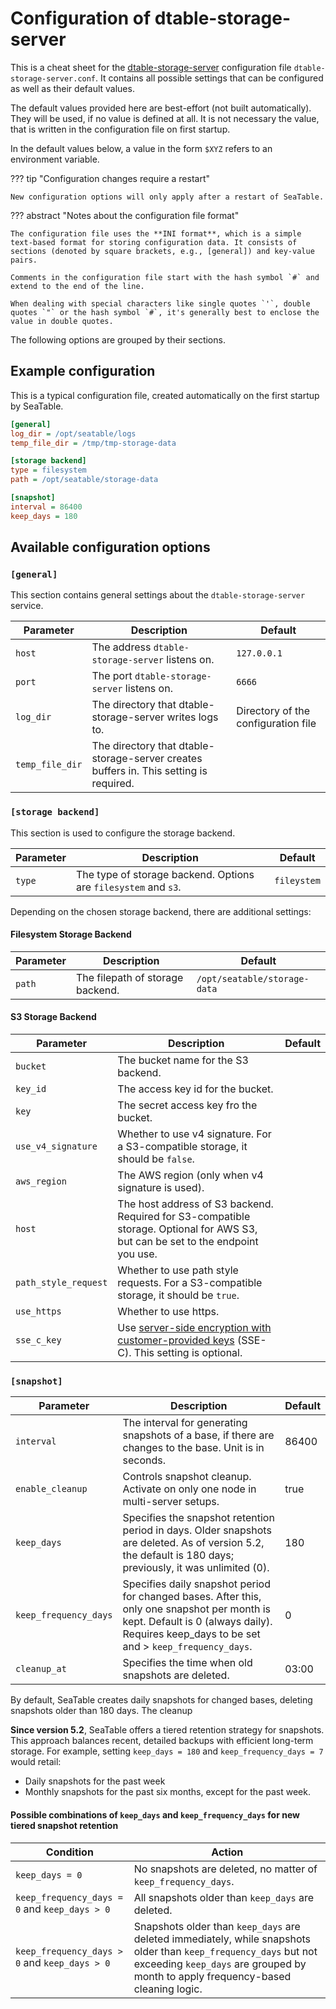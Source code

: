 # Configuration of dtable-storage-server

This is a cheat sheet for the [dtable-storage-server](/introduction/architecture/#dtable-storage-server) configuration file `dtable-storage-server.conf`. It contains all possible settings that can be configured as well as their default values.

The default values provided here are best-effort (not built automatically). They will be used, if no value is defined at all. It is not necessary the value, that is written in the configuration file on first startup.

In the default values below, a value in the form `$XYZ` refers to an environment variable.

??? tip "Configuration changes require a restart"

    New configuration options will only apply after a restart of SeaTable.

??? abstract "Notes about the configuration file format"

    The configuration file uses the **INI format**, which is a simple text-based format for storing configuration data. It consists of sections (denoted by square brackets, e.g., [general]) and key-value pairs.

    Comments in the configuration file start with the hash symbol `#` and extend to the end of the line.

    When dealing with special characters like single quotes `'`, double quotes `"` or the hash symbol `#`, it's generally best to enclose the value in double quotes.

The following options are grouped by their sections.

## Example configuration

This is a typical configuration file, created automatically on the first startup by SeaTable.

```ini
[general]
log_dir = /opt/seatable/logs
temp_file_dir = /tmp/tmp-storage-data

[storage backend]
type = filesystem
path = /opt/seatable/storage-data

[snapshot]
interval = 86400
keep_days = 180
```

## Available configuration options

### `[general]`

This section contains general settings about the `dtable-storage-server` service.

| Parameter       | Description                                                                            | Default                             |
| --------------- | -------------------------------------------------------------------------------------- | ----------------------------------- |
| `host`          | The address `dtable-storage-server` listens on.                                        | `127.0.0.1`                         |
| `port`          | The port `dtable-storage-server` listens on.                                           | `6666`                              |
| `log_dir`       | The directory that dtable-storage-server writes logs to.                               | Directory of the configuration file |
| `temp_file_dir` | The directory that dtable-storage-server creates buffers in. This setting is required. |                                     |

### `[storage backend]`

This section is used to configure the storage backend.

| Parameter | Description                                                     | Default     |
| --------- | --------------------------------------------------------------- | ----------- |
| `type`    | The type of storage backend. Options are `filesystem` and `s3`. | `fileystem` |

Depending on the chosen storage backend, there are additional settings:

#### Filesystem Storage Backend

| Parameter | Description                      | Default                      |
| --------- | -------------------------------- | ---------------------------- |
| `path`    | The filepath of storage backend. | `/opt/seatable/storage-data` |

#### S3 Storage Backend

| Parameter            | Description                                                                                                                            | Default |
| -------------------- | -------------------------------------------------------------------------------------------------------------------------------------- | ------- |
| `bucket`             | The bucket name for the S3 backend.                                                                                                    |         |
| `key_id`             | The access key id for the bucket.                                                                                                      |         |
| `key`                | The secret access key fro the bucket.                                                                                                  |         |
| `use_v4_signature`   | Whether to use v4 signature. For a S3-compatible storage, it should be `false`.                                                        |         |
| `aws_region`         | The AWS region (only when v4 signature is used).                                                                                       |         |
| `host`               | The host address of S3 backend. Required for S3-compatible storage. Optional for AWS S3, but can be set to the endpoint you use.       |         |
| `path_style_request` | Whether to use path style requests. For a S3-compatible storage, it should be `true`.                                                  |         |
| `use_https`          | Whether to use https.                                                                                                                  |         |
| `sse_c_key`          | Use [server-side encryption with customer-provided keys](../installation/advanced/s3-encryption.md) (SSE-C). This setting is optional. |         |

### `[snapshot]`

<!-- md:version 5.2 -->

| Parameter             | Description                                                                                                                                                                                | Default |
| --------------------- | ------------------------------------------------------------------------------------------------------------------------------------------------------------------------------------------ | ------- |
| `interval`            | The interval for generating snapshots of a base, if there are changes to the base. Unit is in seconds.                                                                                     | 86400   |
| `enable_cleanup`      | Controls snapshot cleanup. Activate on only one node in multi-server setups.                                                                                                               | true    |
| `keep_days`           | Specifies the snapshot retention period in days. Older snapshots are deleted. As of version 5.2, the default is 180 days; previously, it was unlimited (0).                                | 180     |
| `keep_frequency_days` | Specifies daily snapshot period for changed bases. After this, only one snapshot per month is kept. Default is 0 (always daily). Requires keep_days to be set and > `keep_frequency_days`. | 0       |
| `cleanup_at`          | Specifies the time when old snapshots are deleted.                                                                                                                                         | 03:00   |

By default, SeaTable creates daily snapshots for changed bases, deleting snapshots older than 180 days. The cleanup

**Since version 5.2**, SeaTable offers a tiered retention strategy for snapshots. This approach balances recent, detailed backups with efficient long-term storage.
For example, setting `keep_days = 180` and `keep_frequency_days = 7` would retail:

- Daily snapshots for the past week
- Monthly snapshots for the past six months, except for the past week.

#### Possible combinations of  `keep_days` and `keep_frequency_days` for new tiered snapshot retention

| Condition	| Action | 
| --- | ---- | 
| `keep_days = 0` | No snapshots are deleted, no matter of `keep_frequency_days`. |
| `keep_frequency_days = 0` and `keep_days > 0` | All snapshots older than `keep_days` are deleted. |
| `keep_frequency_days > 0` and `keep_days > 0` | Snapshots older than `keep_days` are deleted immediately, while snapshots older than `keep_frequency_days` but not exceeding `keep_days` are grouped by month to apply frequency-based cleaning logic. |